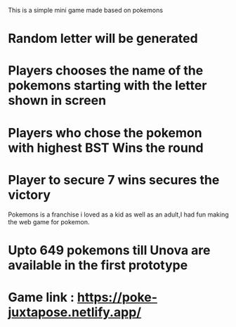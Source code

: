 This is a simple mini game made based on pokemons
# Random letter will be generated
# Players chooses the name of the pokemons starting with the letter shown in screen
# Players who chose the pokemon with highest BST Wins the round
# Player to secure 7 wins secures the victory
Pokemons is a franchise i loved as a kid as well as an adult,I had fun making the web game for pokemon.
# Upto 649 pokemons till Unova are available in the first prototype
# Game link : https://poke-juxtapose.netlify.app/
